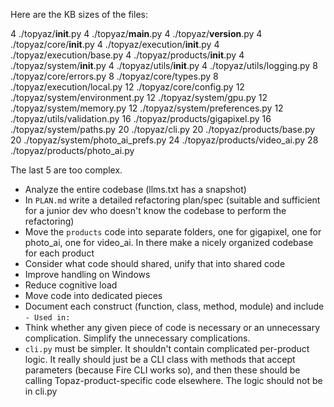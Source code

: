 Here are the KB sizes of the files: 

4	./topyaz/__init__.py
4	./topyaz/__main__.py
4	./topyaz/__version__.py
4	./topyaz/core/__init__.py
4	./topyaz/execution/__init__.py
4	./topyaz/execution/base.py
4	./topyaz/products/__init__.py
4	./topyaz/system/__init__.py
4	./topyaz/utils/__init__.py
4	./topyaz/utils/logging.py
8	./topyaz/core/errors.py
8	./topyaz/core/types.py
8	./topyaz/execution/local.py
12	./topyaz/core/config.py
12	./topyaz/system/environment.py
12	./topyaz/system/gpu.py
12	./topyaz/system/memory.py
12	./topyaz/system/preferences.py
12	./topyaz/utils/validation.py
16	./topyaz/products/gigapixel.py
16	./topyaz/system/paths.py
20	./topyaz/cli.py
20	./topyaz/products/base.py
20	./topyaz/system/photo_ai_prefs.py
24	./topyaz/products/video_ai.py
28	./topyaz/products/photo_ai.py

The last 5 are too complex. 

- Analyze the entire codebase (llms.txt has a snapshot)
- In `PLAN.md` write a detailed refactoring plan/spec (suitable and sufficient for a junior dev who doesn't know the codebase to perform the refactoring)
- Move the `products` code into separate folders, one for gigapixel, one for photo_ai, one for video_ai. In there make a nicely organized codebase for each product
- Consider what code should shared, unify that into shared code
- Improve handling on Windows
- Reduce cognitive load
- Move code into dedicated pieces
- Document each construct (function, class, method, module) and include `- Used in:`
- Think whether any given piece of code is necessary or an unnecessary complication. Simplify the unnecessary complications. 
- `cli.py` must be simpler. It shouldn't contain complicated per-product logic. It really should just be a CLI class with methods that accept parameters (because Fire CLI works so), and then these should be calling Topaz-product-specific code elsewhere. The logic should not be in cli.py

